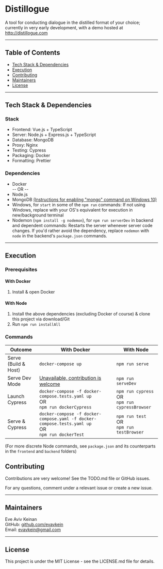 # Distillogue

A tool for conducting dialogue in the distilled format of your choice; currently in very early development, with a demo hosted at http://distillogue.com

---

## Table of Contents

- [Tech Stack & Dependencies](#tech-stack--dependencies)
- [Execution](#execution)
- [Contributing](#contributing)
- [Maintainers](#maintainers)
- [License](#license)

---

## Tech Stack & Dependencies

### Stack

- Frontend: Vue.js + TypeScript
- Server: Node.js + Express.js + TypeScript
- Database: MongoDB
- Proxy: Nginx
- Testing: Cypress
- Packaging: Docker
- Formatting: Prettier

### Dependencies

- Docker  
  -- OR --
- Node.js
- MongoDB [(Instructions for enabling "mongo" command on Windows 10)](https://stackoverflow.com/a/41507803)
- Windows, for `start` in some of the `npm run` commands: If not using Windows, replace with your OS's equivalent for execution in new/background terminal
- Nodemon (`npm install -g nodemon`), for `npm run serverDev` in backend and dependent commands: Restarts the server whenever server code changes. If you'd rather avoid the dependency, replace `nodemon` with `node` in the backend's `package.json` commands.

---

## Execution

### Prerequisites

#### With Docker

1. Install & open Docker

#### With Node

1. Install the above dependencies (excluding Docker of course) & clone this project via download/Git
2. Run `npm run installAll`

### Commands

| Outcome              | With Docker                                                                                               | With Node                                               |
| -------------------- | --------------------------------------------------------------------------------------------------------- | ------------------------------------------------------- |
| Serve (Build & Host) | `docker-compose up`                                                                                       | `npm run serve`                                         |
| Serve Dev Mode       | [Unavailable, contribution is welcome](https://github.com/EvAvKein/Distillogue/issues/1)                  | `npm run serveDev`                                      |
| Launch Cypress       | `docker-compose -f docker-compose.tests.yaml up` <br> OR <br> `npm run dockerCypress`                     | `npm run cypress` <br> OR <br> `npm run cypressBrowser` |
| Serve & Cypress      | `docker-compose -f docker-compose.yaml -f docker-compose.tests.yaml up` <br> OR <br> `npm run dockerTest` | `npm run test` <br> OR <br> `npm run testBrowser`       |

(For more discrete Node commands, see `package.json` and its counterparts in the `frontend` and `backend` folders)

## Contributing

Contributions are very welcome! See the TODO.md file or GitHub issues.

For any questions, comment under a relevant issue or create a new issue.

---

## Maintainers

Eve Aviv Keinan  
GitHub: [github.com/evavkein](https://github.com/EvAvKein)  
Email: evavkein@gmail.com

---

## License

This project is under the MIT License - see the LICENSE.md file for details.
